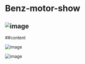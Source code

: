 # Benz-motor-show
![image](https://github.com/user-attachments/assets/ef9a051d-eba8-4ad5-952e-ba47d2d76dbb)
-----------------------------------------------------------------------------------------

##content

![image](https://github.com/user-attachments/assets/25a6fad7-06da-4d47-a03a-eebb7b6cc587)


![image](https://github.com/user-attachments/assets/2f245be0-4cb2-4650-bb47-13e589ddbc24)
